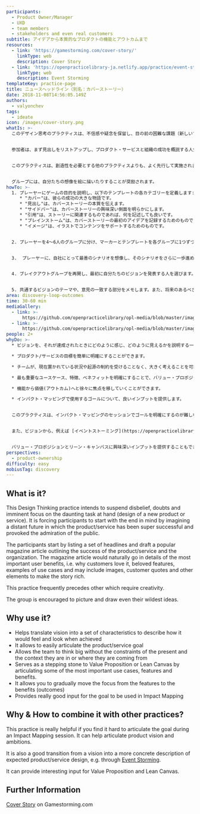 ```yaml
---
participants:
  - Product Owner/Manager
  - UXD
  - team members
  - stakeholders and even real customers
subtitle: アイデアから本質的なプロダクトの機能とアウトカムまで
resources:
  - link: 'https://gamestorming.com/cover-story/'
    linkType: web
    description: Cover Story
  - link: 'https://openpracticelibrary-ja.netlify.app/practice/event-storming/'
    linkType: web
    description: Event Storming
templateKey: practice-page
title: ニュースヘッドライン（別名：カバーストーリー）
date: 2018-11-08T14:56:05.149Z
authors:
  - valyonchev
tags:
  - ideate
icon: /images/cover-story.png
whatIs: >-
  このデザイン思考のプラクティスは、不信感や疑念を保留し、目の前の困難な課題（新しいプロダクトやサービスのデザイン）に集中することを意図しています。参加者は、そのプロダクト・サービスが大成功を収め、人々の賞賛を浴びた遠い未来を想像することで、終わりを念頭に置いてスタートすることが強制されます。


  参加者は、まず見出しをリストアップし、プロダクト・サービスと組織の成功を概説する人気雑誌の記事を起草します。雑誌の記事は当然、最も重要なユーザーメリット、つまり顧客に愛される理由、愛用されている機能、使用例の詳細にまで及び、ストーリーを豊かにするために画像や顧客の言葉、その他の要素を含めることもできます。


  このプラクティスは、創造性を必要とする他のプラクティスよりも、よく先行して実施されます。


  グループには、自分たちの想像を絵に描いたりすることが奨励されます。
howTo: >-
  1. プレーヤーにゲームの目的を説明し、以下のテンプレートの各カテゴリーを定義します:
     * "カバー"は、彼らの成功の大きな物語です。
     * "見出し"は、カバーストーリーの本質を伝えます。
     * "サイドバー"は、カバーストーリーの興味深い側面を明らかにします。
     * "引用"は、ストーリーに関連するものであれば、何を記述しても良いです。
     * "ブレインストーム"は、カバーストーリーの最初のアイデアを記録するためのものです。
     * "イメージ"は、イラストでコンテンツをサポートするためのものです。


  2. プレーヤーを4～6人のグループに分け、マーカーとテンプレートを各グループに1つずつ用意します。プレイヤーには、テンプレートに記入するために、書記を選ぶか、一緒に書いたり描いたりすることができることを伝えます。


  3.  プレーヤーに、自社にとって最善のシナリオを想像し、そのシナリオをさらに一歩進めるよう求めます。5分間静かに自分たちのストーリーを想像してもらい、その後に1つのストーリーを合意します。各グループに30～45分の時間を与え、「今年のストーリー」を作成させ、テンプレートに表現してもらいます。


  4. ブレイクアウトグループを再開し、最初に自分たちのビジョンを発表する人を選びます。そしてビジョンを発表してもらいます。各グループに5～10分の時間を与え、ストーリーに書かれていることや、それを支える要素について発表してもらいます。


  5. 共通するビジョンのテーマや、意見の一致する部分をメモします。また、将来のあるべき姿についての見解、洞察、懸念事項を聞きます。
area: discovery-loop-outcomes
time: 30-60 min
mediaGallery:
  - link: >-
      https://github.com/openpracticelibrary/opl-media/blob/master/images/Cover%20Story.png?raw=true
  - link: >-
      https://github.com/openpracticelibrary/opl-media/blob/master/images/Cover%20Story%202.png?raw=true
people: 2+
whyDo: >-
  * ビジョンを、それが達成されたときにどのように感じ、どのように見えるかを説明する一連の特徴に変換するのに役立ちます。

  * プロダクト/サービスの目標を簡単に明確にすることができます。

  * チームが、現在置かれている状況や起源の制約を受けることなく、大きく考えることを可能にします。

  * 最も重要なユースケース、特徴、ベネフィットを明確にすることで、バリュー・プロポジションやリーン・キャンバスへの足がかりとなります。

  * 機能から価値(アウトカム)へと徐々に焦点を移していくことができます。

  * インパクト・マッピングで使用するゴールについて、良いインプットを提供します。


  このプラクティスは、インパクト・マッピングのセッションでゴールを明確にするのが難しいと感じる場合にとても役立ちます。製品のビジョンや野心を明確にするのに役立ちます。


  また、ビジョンから、例えば [イベントストーミング](https://openpracticelibrary-ja.netlify.app/practice/event-storming/) を通じて、期待されるプロダクト／サービスのデザインのより具体的な記述に移行するのも良い方法です。


  バリュー・プロポジションとリーン・キャンバスに興味深いインプットを提供することもできます。
perspectives:
  - product-ownership
difficulty: easy
mobiusTag: discovery
---
```

## What is it?

This Design Thinking practice intends to suspend disbelief, doubts and imminent focus on the daunting task at hand (design of a new product or service). It is forcing participants to start with the end in mind by imagining a distant future in which the product/service has been super successful and provoked the admiration of the public.

The participants start by listing a set of headlines and draft a popular magazine article outlining the success of the product/service and the organization. The magazine article would naturally go in details of the most important user benefits, i.e. why customers love it, beloved features, examples of use cases and may include images, customer quotes and other elements to make the story rich.

This practice frequently precedes other which require creativity.

The group is encouraged to picture and draw even their wildest ideas.

## Why use it?

* Helps translate vision into a set of characteristics to describe how it would feel and look when achieved
* It allows to easily articulate the product/service goal
* Allows the team to think big without the constraints of the present and the context they are in or where they are coming from
* Serves as a stepping stone to Value Proposition or Lean Canvas by articulating some of the most important use cases, features and benefits.
* It allows you to gradually move the focus from the features to the benefits (outcomes)
* Provides really good input for the goal to be used in Impact Mapping

## Why & How to combine it with other practices?

This practice is really helpful if you find it hard to articulate the goal during an Impact Mapping session. It can help articulate product vision and ambitions.

It is also a good transition from a vision into a more concrete description of expected product/service design, e.g. through [Event Storming](https://openpracticelibrary-ja.netlify.app/practice/event-storming/).

It can provide interesting input for Value Proposition and Lean Canvas.

## Further Information

[Cover Story](https://gamestorming.com/cover-story/) on Gamestorming.com
